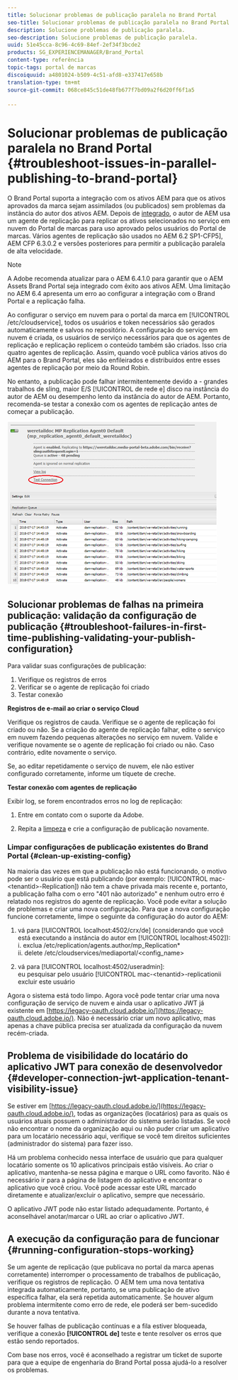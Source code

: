 ```yaml
---
title: Solucionar problemas de publicação paralela no Brand Portal
seo-title: Solucionar problemas de publicação paralela no Brand Portal
description: Solucione problemas de publicação paralela.
seo-description: Solucione problemas de publicação paralela.
uuid: 51e45cca-8c96-4c69-84ef-2ef34f3bcde2
products: SG_EXPERIENCEMANAGER/Brand_Portal
content-type: referência
topic-tags: portal de marcas
discoiquuid: a4801024-b509-4c51-afd8-e337417e658b
translation-type: tm+mt
source-git-commit: 068ce845c51de48fb677f7bd09a2f6d20ff6f1a5

---
```



# Solucionar problemas de publicação paralela no Brand Portal {#troubleshoot-issues-in-parallel-publishing-to-brand-portal}

O Brand Portal suporta a integração com os ativos AEM para que os ativos aprovados da marca sejam assimilados (ou publicados) sem problemas da instância do autor dos ativos AEM. Depois de [integrado](https://helpx.adobe.com/experience-manager/6-5/assets/using/brand-portal-configuring-integration.html), o autor de AEM usa um agente de replicação para replicar os ativos selecionados no serviço em nuvem do Portal de marcas para uso aprovado pelos usuários do Portal de marcas. Vários agentes de replicação são usados no AEM 6.2 SP1-CFP5], AEM CFP 6.3.0.2 e versões posteriores para permitir a publicação paralela de alta velocidade.

>[!NOTE]
>
>A Adobe recomenda atualizar para o AEM 6.4.1.0 para garantir que o AEM Assets Brand Portal seja integrado com êxito aos ativos AEM. Uma limitação no AEM 6.4 apresenta um erro ao configurar a integração com o Brand Portal e a replicação falha.

Ao configurar o serviço em nuvem para o portal da marca em [!UICONTROL /etc/cloudservice], todos os usuários e token necessários são gerados automaticamente e salvos no repositório. A configuração do serviço em nuvem é criada, os usuários de serviço necessários para que os agentes de replicação e replicação replicem o conteúdo também são criados. Isso cria quatro agentes de replicação. Assim, quando você publica vários ativos do AEM para o Brand Portal, eles são enfileirados e distribuídos entre esses agentes de replicação por meio da Round Robin.

No entanto, a publicação pode falhar intermitentemente devido a - grandes trabalhos de sling, maior E/S [!UICONTROL de rede e] disco na instância do autor de AEM ou desempenho lento da instância do autor de AEM. Portanto, recomenda-se testar a conexão com os agentes de replicação antes de começar a publicação.

![](assets/test-connection.png)

## Solucionar problemas de falhas na primeira publicação: validação da configuração de publicação {#troubleshoot-failures-in-first-time-publishing-validating-your-publish-configuration}

Para validar suas configurações de publicação:

1. Verifique os registros de erros
2. Verificar se o agente de replicação foi criado
3. Testar conexão

**Registros de e-mail ao criar o serviço Cloud**

Verifique os registros de cauda. Verifique se o agente de replicação foi criado ou não. Se a criação do agente de replicação falhar, edite o serviço em nuvem fazendo pequenas alterações no serviço em nuvem. Valide e verifique novamente se o agente de replicação foi criado ou não. Caso contrário, edite novamente o serviço.

Se, ao editar repetidamente o serviço de nuvem, ele não estiver configurado corretamente, informe um tíquete de creche.

**Testar conexão com agentes de replicação**

Exibir log, se forem encontrados erros no log de replicação:

1. Entre em contato com o suporte da Adobe.

2. Repita a [limpeza](../using/troubleshoot-parallel-publishing.md#clean-up-existing-config) e crie a configuração de publicação novamente.

<!--
Comment Type: remark
Last Modified By: Mini Gulati (mgulati)
Last Modified Date: 2018-06-21T22:56:21.256-0400
<p>?? check and compare public key. At times public key is different</p>
<p>?? another thing to check in /useradmin</p>
-->

### Limpar configurações de publicação existentes do Brand Portal {#clean-up-existing-config}

Na maioria das vezes em que a publicação não está funcionando, o motivo pode ser o usuário que está publicando (por exemplo: [!UICONTROL mac-&lt;tenantid&gt;-Replication]) não tem a chave privada mais recente e, portanto, a publicação falha com o erro "401 não autorizado" e nenhum outro erro é relatado nos registros do agente de replicação. Você pode evitar a solução de problemas e criar uma nova configuração. Para que a nova configuração funcione corretamente, limpe o seguinte da configuração do autor do AEM:

1. vá para [!UICONTROL localhost:4502/crx/de] (considerando que você está executando a instância do autor em [!UICONTROL localhost:4502]):\
   i. exclua /etc/replication/agents.author/mp_Replication*\
   ii. delete /etc/cloudservices/mediaportal/&lt;config_name&gt;

2. vá para [!UICONTROL localhost:4502/useradmin]:\
   eu pesquisar pelo usuário [!UICONTROL mac-&lt;tenantid&gt;-replicationii excluir este usuário

Agora o sistema está todo limpo. Agora você pode tentar criar uma nova configuração de serviço de nuvem e ainda usar o aplicativo JWT já existente em [https://legacy-oauth.cloud.adobe.io/](https://legacy-oauth.cloud.adobe.io/). Não é necessário criar um novo aplicativo, mas apenas a chave pública precisa ser atualizada da configuração da nuvem recém-criada.

## Problema de visibilidade do locatário do aplicativo JWT para conexão de desenvolvedor {#developer-connection-jwt-application-tenant-visibility-issue}

Se estiver em [https://legacy-oauth.cloud.adobe.io/](https://legacy-oauth.cloud.adobe.io/), todas as organizações (locatários) para as quais os usuários atuais possuem o administrador do sistema serão listadas. Se você não encontrar o nome da organização aqui ou não puder criar um aplicativo para um locatário necessário aqui, verifique se você tem direitos suficientes (administrador do sistema) para fazer isso.

Há um problema conhecido nessa interface de usuário que para qualquer locatário somente os 10 aplicativos principais estão visíveis. Ao criar o aplicativo, mantenha-se nessa página e marque o URL como favorito. Não é necessário ir para a página de listagem do aplicativo e encontrar o aplicativo que você criou. Você pode acessar este URL marcado diretamente e atualizar/excluir o aplicativo, sempre que necessário.

O aplicativo JWT pode não estar listado adequadamente. Portanto, é aconselhável anotar/marcar o URL ao criar o aplicativo JWT.

## A execução da configuração para de funcionar {#running-configuration-stops-working}

<!--
Comment Type: draft

<p>If the running configuration stops working, either of the following two possibilities
<g class="gr_ gr_15 gr-alert gr_gramm gr_inline_cards gr_run_anim Grammar multiReplace" data-gr-id="15" id="15" style="font-size: 12px;">
are
</g> there:</p>
<p>1.
<g class="gr_ gr_14 gr-alert gr_gramm gr_inline_cards gr_run_anim Grammar only-ins doubleReplace replaceWithoutSep" data-gr-id="14" id="14">
Connection
</g> has failed, or</p>
<p>2. Publish has failed with permission to dam-replication-service denied, while connection has passed </p>
<p>If the connection has failed [1], the
<g class="gr_ gr_10 gr-alert gr_spell gr_inline_cards gr_run_anim ContextualSpelling ins-del multiReplace" data-gr-id="10" id="10">
fail safe
</g> way to fix it is to <a href="../using/troubleshoot-parallel-publishing.md#main-pars-header-1664955658">clean up</a> the existing Brand Portal publish configuration and recreate a publish configuration. </p>
<p>However, if the
<g class="gr_ gr_18 gr-alert gr_spell gr_inline_cards gr_run_anim ContextualSpelling" data-gr-id="18" id="18">
publish
</g> has failed with
<g class="gr_ gr_16 gr-alert gr_gramm gr_inline_cards gr_run_anim Grammar only-ins doubleReplace replaceWithoutSep" data-gr-id="16" id="16">
permission
</g> denied to dam-replication-service, raise a support ticket.</p>
-->

Se um agente de replicação (que publicava no portal da marca apenas corretamente) interromper o processamento de trabalhos de publicação, verifique os registros de replicação. O AEM tem uma nova tentativa integrada automaticamente, portanto, se uma publicação de ativo específica falhar, ela será repetida automaticamente. Se houver algum problema intermitente como erro de rede, ele poderá ser bem-sucedido durante a nova tentativa.

Se houver falhas de publicação contínuas e a fila estiver bloqueada, verifique a conexão **[!UICONTROL de]** teste e tente resolver os erros que estão sendo reportados.

Com base nos erros, você é aconselhado a registrar um ticket de suporte para que a equipe de engenharia do Brand Portal possa ajudá-lo a resolver os problemas.
